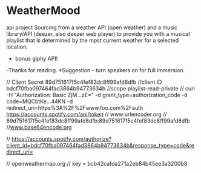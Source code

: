 # WeatherMood
api project
Sourcing from a weather API (open weather) and a music library/API (deezer, also deezer web player) to provide you with a musical playlist that is determined by the mpst current weather for a selected location.
+ bonus giphy API!

-Thanks for reading.
*Suggestion - turn speakers on for full immersion.



// Client Secret 89d751617f5c4fef83dc8ff99afd8dfb
//client ID bdcf70fba097464fad3864b94773634b
//scope playlist-read-private
// curl -H "Authorization: Basic ZjM...zE=" -d grant_type=authorization_code -d code=MQCbtKe...44KN -d redirect_uri=https%3A%2F%2Fwww.foo.com%2Fauth https://accounts.spotify.com/api/token
// www:urlencoder.org
// 89d751617f5c4fef83dc8ff99afd8dfb:89d751617f5c4fef83dc8ff99afd8dfb
//www.base64encode.org



// https://accounts.spotify.com/authorize?client_id=bdcf70fba097464fad3864b94773634b&response_type=code&redirect_uri=



  // openweathermap.org 
  // key = bcb42cafda271a2eb84b45ee3a3200b8